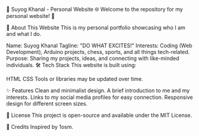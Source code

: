 
🌟 Suyog Khanal - Personal Website 🌐
Welcome to the repository for my personal website! 🎉

🚀 About This Website
This is my personal portfolio showcasing who I am and what I do.

Name: Suyog Khanal
Tagline: "DO WHAT EXCITES!"
Interests: Coding (Web Development), Arduino projects, chess, sports, and all things tech-related.
Purpose: Sharing my projects, ideas, and connecting with like-minded individuals.
🛠️ Tech Stack
This website is built using:

HTML
CSS
Tools or libraries may be updated over time.

✨ Features
Clean and minimalist design.
A brief introduction to me and my interests.
Links to my social media profiles for easy connection.
Responsive design for different screen sizes.

🧾 License
This project is open-source and available under the MIT License.

🙏 Credits
Inspired by 1osm.

